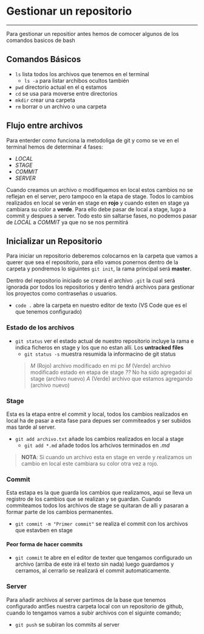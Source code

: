 #  Gestionar un repositorio
---
Para gestionar un repositior antes hemos de comocer algunos de los comandos basicos de bash
## Comandos Básicos
- `ls` lista todos los archivos que tenemos en el terminal
    - `ls -a` para listar archibos ocultos también
- `pwd` directorio actual en el q estamos
- `cd` se usa para moverse entre directorios
- `mkdir` crear una carpeta
- `rm` borrar o un archivo o una carpeta
## Flujo entre archivos
Para enterder como funciona la metodoliga de git y como se ve en el terminal hemos de determinar 4 fases: 
- *LOCAL*
- *STAGE*
- *COMMIT*
- *SERVER*

Cuando creamos un archivo o modifiquemos en local estos cambios no se reflejan en el server, pero tampoco en la etapa de stage.
Todos lo cambios realizados en local se verán en stage en **rojo** y cuando esten en stage ya cambiara su color a **verde**.
Para ello debe pasar de local a stage, lugo a commit y despues a server.
Todo esto sin saltarse fases, no podemos pasar de *LOCAL* a *COMMIT* ya que no se nos permitirá

## Inicializar un Repositorio
Para iniciar un repositorio deberemos colocarnos en la carpeta que vamos a querer que sea el repositorio, para ello vamos ponernos dentro de la carpeta y pondremos lo siguintes `git init`, la rama principal será **master**.

Dentro del repositorio iniciado se creará el archivo `.git` la cual será ignorada por todos los repositorios y dentro tendrá archivos para gestionar los proyectos como contraseñas o usuarios.

- `code .` abre la carpeta en nuestro editor de texto (VS Code que es el que tenemos configurado)

### Estado de los archivos

- `git status` ver el estado actual de nuestro repositorio incluye la rama e indica ficheros en stage y los que no estan allí. Los **untracked files**
    - `git status -s` muestra resumida la informacino de git status
    > *M* (Rojo) archivo modificado en mi pc
    > *M* (Verde) archivo modificado estado en etapa de stage
    > *??* No ha sido agregadoi al stage (archivo nuevo)
    > *A* (Verde) archivo que estamos agregando (archivo nuevo)
    

### Stage
Esta es la etapa entre el commit y local, todos los cambios realizados en local ha de pasar a esta fase para depues ser commiteados y ser subidos mas tarde al server.

- `git add archivo.txt` añade los cambios realizados en local a stage
    - `git add *.md` añade todos los arhcivos terminados en *.md*

>**NOTA**: Si cuando un archivo esta en stage en verde y realizamos un cambio en local este cambiara su color otra vez a rojo.

### Commit
Esta estapa es la que guarda los cambios que realizamos, aqui se lleva un registro de los cambios que se realizan y se guardan. Cuando commiteamos todos los archivos de stage se quitaran de alli y pasaran a formar parte de los cambios permanentes.
- `git commit -m "Primer commit"` se realiza el commit con los archivos que estavben en stage
#### Peor forma de hacer commits
- `git commit` te abre en el editor de texter que tengamos configurado un archivo (arriba de este irá el texto sin nada) luego guardamos y cerramos, al cerrarlo se realizará el commit automaticamente.

### Server
Para añadir archivos al server partimos de la base que tenemos configurado ant5es nuestra carpeta local con un repositorio de github, cuando lo tengamos vamos a subir archivos con el siguinte comando;
- `git push` se subiran los commits al server